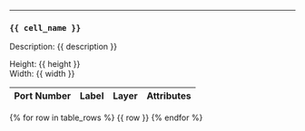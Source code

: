--------------------------------------------------------------------------------------------
<a name="{{ cell_name.replace('_','-')}}"></a>
### `{{ cell_name }}`

Description: {{ description }}

Height: {{ height }}
<br>
Width: {{ width }}

| Port Number          | Label                | Layer                | Attributes           |
|----------------------|----------------------|----------------------|----------------------|
{% for row in table_rows %}
{{ row }}
{% endfor %}

